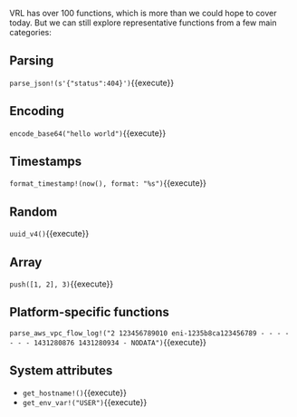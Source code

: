 VRL has over 100 functions, which is more than we could hope to cover today. But we can still
explore representative functions from a few main categories:

## Parsing

`parse_json!(s'{"status":404}')`{{execute}}

## Encoding

`encode_base64("hello world")`{{execute}}

## Timestamps

`format_timestamp!(now(), format: "%s")`{{execute}}

## Random

`uuid_v4()`{{execute}}

## Array

`push([1, 2], 3)`{{execute}}

## Platform-specific functions

`parse_aws_vpc_flow_log!("2 123456789010 eni-1235b8ca123456789 - - - - - - - 1431280876 1431280934 - NODATA")`{{execute}}

## System attributes

* `get_hostname!()`{{execute}}
* `get_env_var!("USER")`{{execute}}